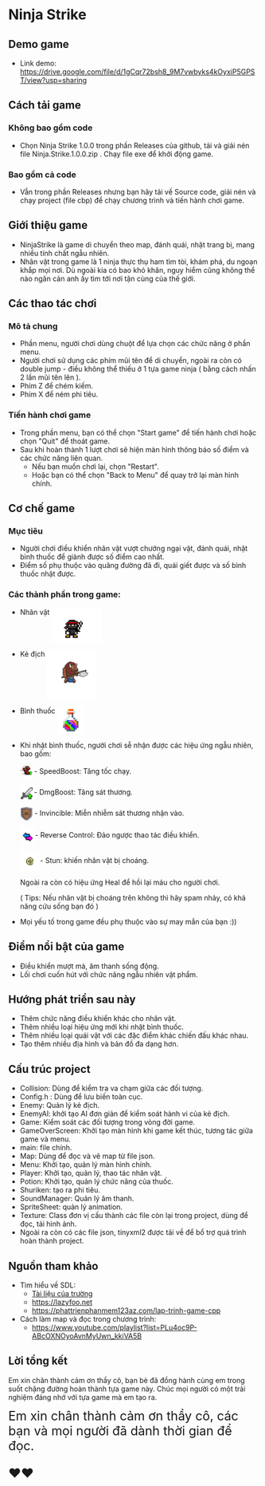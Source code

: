 # Ninja Strike
## Demo game
- Link demo:
  https://drive.google.com/file/d/1gCqr72bsh8_9M7vwbyks4kOyxiP5GPST/view?usp=sharing
## Cách tải game
### Không bao gồm code
  - Chọn Ninja Strike 1.0.0 trong phần Releases của github, tải và giải nén file Ninja.Strike.1.0.0.zip . Chạy file exe để khởi động game.

### Bao gồm cả code
- Vẫn trong phần Releases nhưng bạn hãy tải về Source code, giải nén và chạy project (file cbp) để chạy chương trình và tiến hành chơi game.

## Giới thiệu game
- NinjaStrike là game di chuyển theo map, đánh quái, nhặt trang bị, mang nhiều tính chất ngẫu nhiên.
- Nhân vật trong game là 1 ninja thực thụ ham tìm tòi, khám phá, du ngoạn khắp mọi nơi. Dù ngoài kia có bao khó khăn, nguy hiểm cũng không thể nào ngăn cản anh ấy tìm tới nơi tận cùng của thế giới.
## Các thao tác chơi
### Mô tả chung
- Phần menu, người chơi dùng chuột để lựa chọn các chức năng ở phần menu.
- Người chơi sử dụng các phím mũi tên để di chuyển, ngoài ra còn có double jump - điều không thể thiếu ở 1 tựa game ninja ( bằng cách nhấn 2 lần mũi tên lên ).
- Phím Z để chém kiếm.
- Phím X để ném phi tiêu.

### Tiến hành chơi game
- Trong phần menu, bạn có thể chọn "Start game" để tiến hành chơi hoặc chọn "Quit" để thoát game.
- Sau khi hoàn thành 1 lượt chơi sẽ hiện màn hình thông báo số điểm và các chức năng liên quan.
  - Nếu bạn muốn chơi lại, chọn "Restart".
  - Hoặc bạn có thể chọn "Back to Menu" để quay trở lại màn hình chính.

## Cơ chế game

### Mục tiêu
- Người chơi điều khiển nhân vật vượt chướng ngại vật, đánh quái, nhặt bình thuốc để giành được số điểm cao nhất.
- Điểm số phụ thuộc vào quãng đường đã đi, quái giết được và số bình thuốc nhặt được.

### Các thành phần trong game:

- Nhân vật <img src="NinjaStrike/res/Ninja/idle_0.png" style="vertical-align: top;" width="100" height="70">

- Kẻ địch <img src="NinjaStrike/res/map/Object/enemy.png" style="vertical-align: top;" width="100" height="100"> 

- Bình thuốc <img src="NinjaStrike/res/map/Object/potion.png" style="vertical-align: top;" width="55" height="55">

- Khi nhặt bình thuốc, người chơi sễ nhận được các hiệu ứng ngẫu nhiên, bao gồm:

  <p align="left">
  <img src="NinjaStrike/res/HUD/Icons/SpeedBoost.png" width="28" height="28" style="vertical-align: middle;" />- SpeedBoost: Tăng tốc chạy.
  <span style="padding-left: 10px;"></span>

  <p align="left">
  <img src="NinjaStrike/res/HUD/Icons/DmgBoost.png" width="28" height="28" style="vertical-align: middle;" />- DmgBoost: Tăng sát thương.
  <span style="padding-left: 10px;"></span>

  <p align="left">
  <img src="NinjaStrike/res/HUD/Icons/Invincible.png" width="25" height="28" style="vertical-align: middle;" />   - Invincible: Miễn nhiễm sát thương nhận vào.
  <span style="padding-left: 10px;"></span>

  <p align="left">
  <img src="NinjaStrike/res/HUD/Icons/ReverseControl.png" width="30" height="33" style="vertical-align: middle;" />- Reverse Control: Đảo ngược thao tác điều khiển.
  <span style="padding-left: 10px;"></span>

  <p align="left">
  <img src="NinjaStrike/res/HUD/Icons/Stun.png" width="40" height="40" style="vertical-align: middle;" />- Stun: khiến nhân vật bị choáng.
  </p>
  Ngoài ra còn có hiệu ứng Heal để hồi lại máu cho người chơi.
  </p>
  ( Tips: Nếu nhân vật bị choáng trên không thì hãy spam nhảy, có khả năng cứu sống bạn đó )
  </p>
- Mọi yếu tố trong game đều phụ thuộc vào sự may mắn của bạn :))
## Điểm nổi bật của game
- Điều khiển mượt mà, âm thanh sống động.
- Lối chơi cuốn hút với chức năng ngẫu nhiên vật phẩm.
## Hướng phát triển sau này
- Thêm chức năng điều khiển khác cho nhân vật.
- Thêm nhiều loại hiệu ứng mới khi nhặt bình thuốc.
- Thêm nhiều loại quái vật với các đặc điểm khác chiến đấu khác nhau.
- Tạo thêm nhiều địa hình và bản đồ đa dạng hơn.

## Cấu trúc project
- Collision: Dùng để kiểm tra va chạm giữa các đối tượng.
- Config.h : Dùng để lưu biến toàn cục.
- Enemy: Quản lý kẻ địch.
- EnemyAI: khởi tạo AI đơn giản để kiểm soát hành vi của kẻ địch.
- Game: Kiểm soát các đối tượng trong vòng đời game.
- GameOverScreen: Khởi tạo màn hình khi game kết thúc, tương tác giữa game và menu.
- main: file chính.
- Map: Dùng để đọc và vẽ map từ file json.
- Menu: Khởi tạo, quản lý màn hình chính.
- Player: Khởi tạo, quản lý, thao tác nhân vật.
- Potion: Khởi tạo, quản lý chức năng của thuốc.
- Shuriken: tạo ra phi tiêu.
- SoundManager: Quản lý âm thanh.
- SpriteSheet: quản lý animation.
- Texture: Class đơn vị cấu thành các file còn lại trong project, dùng để đọc, tải hình ảnh.
- Ngoài ra còn có các file json, tinyxml2 được tải về để bổ trợ quá trình hoàn thành project.

## Nguồn tham khảo
- Tìm hiểu về SDL:
  - [Tài liệu của trường](https://docs.google.com/document/d/1FZ3jTqHxtyZznNWiJmmve0zYu_aSliUqLP2OsMcdehQ/edit?tab=t.0#heading=h.g69r5ua9lzeh)
  - https://lazyfoo.net
  - https://phattrienphanmem123az.com/lap-trinh-game-cpp
- Cách làm map và đọc trong chương trình: 
  - https://www.youtube.com/playlist?list=PLu4oc9P-ABcOXNOyoAvnMyUwn_kkiVA5B

## Lời tổng kết
Em xin chân thành cảm ơn thầy cô, bạn bè đã đồng hành cùng em trong suốt chặng đường hoàn thành tựa game này. Chúc mọi người có một trải nghiệm đáng nhớ với tựa game mà em tạo ra.
</p>
<span style="font-size:25px;">Em xin chân thành cảm ơn thầy  cô, các bạn và mọi người đã dành thời gian để đọc.

 ❤️❤️
